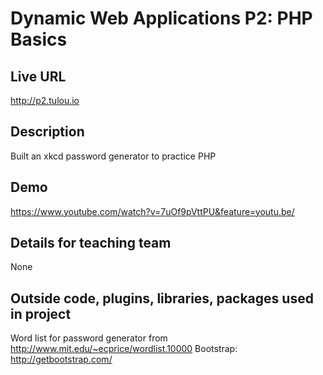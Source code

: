 # Dynamic Web Applications P2: PHP Basics

## Live URL
<http://p2.tulou.io>

## Description
Built an xkcd password generator to practice PHP

## Demo
<https://www.youtube.com/watch?v=7uOf9pVttPU&feature=youtu.be/>

## Details for teaching team
None

## Outside code, plugins, libraries, packages used in project
Word list for password generator from http://www.mit.edu/~ecprice/wordlist.10000
Bootstrap: http://getbootstrap.com/
